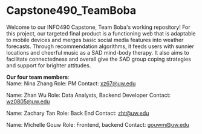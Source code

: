 # Capstone490_TeamBoba
Welcome to our INFO490 Capstone, Team Boba's working repository! 
For this project, our targeted final product is a functioning web that is adaptable to mobile devices and merges basic social media features into weather forecasts. Through recommendation algorithms, it feeds users with sunnier locations and cheerful music as a SAD mind-body therapy. It also aims to facilitate connectedness and overall give the SAD group coping strategies and support for brighter attitudes.

**Our four team members**:<br/>
Name: Nina Zhang
Role: PM
Contact: xz67@uw.edu

Name: Zhan Wu
Role: Data Analysts, Backend Developer
Contact: wz0805@uw.edu

Name: Zachary Tan 
Role: Back End
Contact: zht@uw.edu

Name: Michelle Gouw 
Role: Frontend, backend
Contact: gouwm@uw.edu
